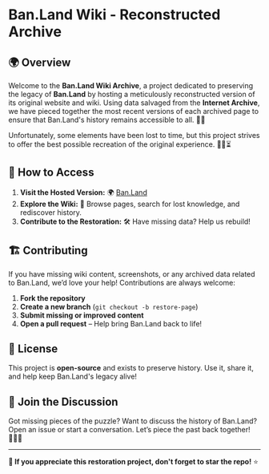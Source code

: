 # Ban.Land Wiki - Reconstructed Archive

## 🌍 Overview
Welcome to the **Ban.Land Wiki Archive**, a project dedicated to preserving the legacy of **Ban.Land** by hosting a meticulously reconstructed version of its original website and wiki. Using data salvaged from the **Internet Archive**, we have pieced together the most recent versions of each archived page to ensure that Ban.Land's history remains accessible to all. 📜🔗

Unfortunately, some elements have been lost to time, but this project strives to offer the best possible recreation of the original experience. 🕵️‍♂️⏳

## 🚀 How to Access
1. **Visit the Hosted Version:** 🌍 [Ban.Land](ban-land.github.io)
2. **Explore the Wiki:** 🔎 Browse pages, search for lost knowledge, and rediscover history.  
3. **Contribute to the Restoration:** 🛠️ Have missing data? Help us rebuild!

## 🏗️ Contributing
If you have missing wiki content, screenshots, or any archived data related to Ban.Land, we’d love your help! Contributions are always welcome:
1. **Fork the repository**
2. **Create a new branch** (`git checkout -b restore-page`)
3. **Submit missing or improved content**
4. **Open a pull request** – Help bring Ban.Land back to life!

## 📜 License
This project is **open-source** and exists to preserve history. Use it, share it, and help keep Ban.Land's legacy alive!  

## 💬 Join the Discussion
Got missing pieces of the puzzle? Want to discuss the history of Ban.Land? Open an issue or start a conversation. Let’s piece the past back together! 🕵️‍♀️💾

---

**🌟 If you appreciate this restoration project, don't forget to star the repo!** ⭐

